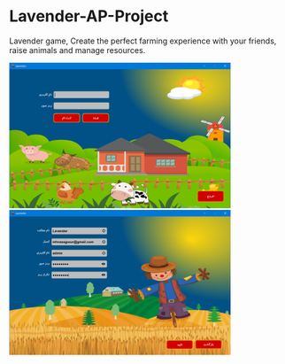 # Lavender-AP-Project
Lavender game, Create the perfect farming experience with your friends, raise animals and manage resources.

<span>
<img src="./ReadmePic/1.png" width="400">
<img src="./ReadmePic/2.png" width="400">
</span>
